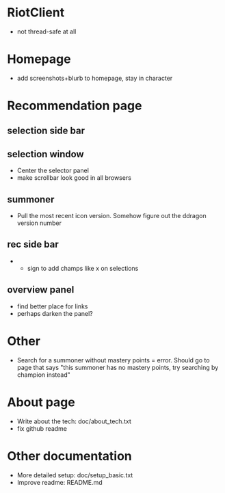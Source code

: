 RiotClient
===========
- not thread-safe at all


Homepage
===========
- add screenshots+blurb to homepage, stay in character


Recommendation page
==========
selection side bar
---------------

selection window
-----------------
- Center the selector panel
- make scrollbar look good in all browsers

summoner
-----------
- Pull the most recent icon version. Somehow figure out the ddragon version number

rec side bar
----------------
- + sign to add champs like x on selections

overview panel
----------------
- find better place for links
- perhaps darken the panel?


Other
==========
- Search for a summoner without mastery points = error. Should go to page that says "this summoner has no mastery points, try searching by champion instead"


About page
==========
- Write about the tech: doc/about_tech.txt
- fix github readme


Other documentation
==========
- More detailed setup: doc/setup_basic.txt
- Improve readme: README.md
